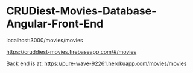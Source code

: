 # CRUDiest-Movies-Database-Angular-Front-End

localhost:3000/movies/movies

https://cruddiest-movies.firebaseapp.com/#/movies

Back end is at:
https://pure-wave-92261.herokuapp.com/movies/movies
